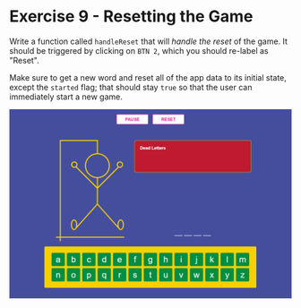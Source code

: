 # Exercise 9 - Resetting the Game

Write a function called `handleReset` that will _handle the reset_ of the game. It should be triggered by clicking on `BTN 2`, which you should re-label as "Reset".

Make sure to get a new word and reset all of the app data to its initial state, except the `started` flag; that should stay `true` so that the user can immediately start a new game.

![exercise 9](../assets/ex_9.gif)
